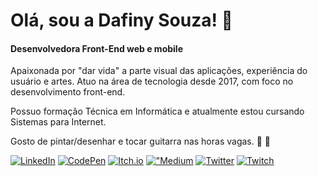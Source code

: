 # Olá, sou a Dafiny Souza! :cactus:

#### Desenvolvedora Front-End web e mobile

Apaixonada por "dar vida" a parte visual das aplicações, experiência do usuário e artes. Atuo na área de tecnologia desde 2017, com foco no desenvolvimento front-end. 

Possuo formação Técnica em Informática e atualmente estou cursando Sistemas para Internet.

Gosto de pintar/desenhar e tocar guitarra nas horas vagas. :art: :guitar:

[![LinkedIn](https://img.shields.io/badge/LinkedIn-%230077B5.svg?&style=flat-square&logo=linkedin&logoColor=white)](https://www.linkedin.com/in/dafinysouza/)
[![CodePen](https://img.shields.io/badge/CodePen-2c303a?style=flat-square&logo=codepen&logoColor=snow)](https://codepen.io/dafinysouza)
[![Itch.io](https://img.shields.io/badge/Itch-%23FF0B34.svg?&style=flat-square&logo=Itch.io&logoColor=white)](https://dafinysouza.itch.io/)
[!["Medium](https://img.shields.io/badge/Medium-%23000000.svg?&style=flat-square&logo=Medium&logoColor=white)](https://medium.com/@dafinysouza)
[![Twitter](https://img.shields.io/badge/Twitter-%231DA1F2.svg?&style=flat-square&logo=Twitter&logoColor=white)](https://twitter.com/dafinysouza)
[![Twitch](https://img.shields.io/badge/Twitch-%239146FF.svg?&style=flat-square&logo=Twitch&logoColor=white)](https://www.twitch.tv/dafinysouza)
